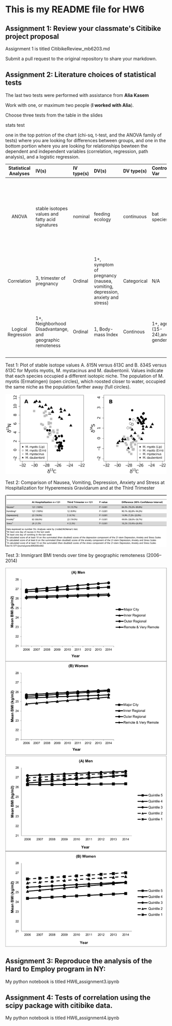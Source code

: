 # This is my README file for HW6



## Assignment 1: Review your classmate's Citibike project proposal

Assignment 1 is titled CitibikeReview_mb6203.md



Submit a pull request to the original repository to share your markdown.



## Assignment 2: Literature choices of statistical tests
The last two tests were performed with assistance from **Alia Kasem**

Work with one, or maximum two people (**I worked with Alia**).

Choose three tests from the table in the slides

stats test

one in the top potrion of the chart (chi-sq, t-test, and the ANOVA family of tests) where you are looking for differences between groups, and one in the bottom portion where you are looking for relationships bewteen the dependent and independent variables (correlation, regression, path analysis), and a logistic regression.


| **Statistical Analyses**	|  **IV(s)**  |  **IV type(s)** |  **DV(s)**  |  **DV type(s)**  |  **Control Var** | **Control Var type**  | **Question to be answered** | **_H0_** | **alpha** | **link to paper**| 
|:----------:|:----------|:------------|:-------------|:-------------|:------------|:------------- |:------------------|:----:|:-------:|:-------|
| ANOVA	| stable isotopes values and fatty acid signatures  | nominal | feeding ecology | continuous | bat species | nominal | 	The aim was to assess whether stable isotope and fatty acid signatures of faeces can be used to determine feeding preferences. | faeces stable isotope and fatty acid signatures won't affect the terrestrial, aquatic and mixed feeding niches of Myotis myotis, M. daubentonii, and M. mystacinus, respectively. | p < 0.001 | https://journals.plos.org/plosone/article?id=10.1371/journal.pone.0083452
Correlation	| 3, trimester of pregnancy | Ordinal | 1+, symptom of pregnancy (nausea, vomiting, depression, anxiety and stress)| Categorical | N/A | Pregnant women with Hyperemesis |Are pregnant women with HG more likely to experience symptoms of depression earlier in pregnancy, vs. pregnant women without HG| Symptoms of stress, anxiety, and depression in women with HG >= Symptoms for non-HG pregnant women | <0.05 | [Depression, Anxiety, Stress and Hyperemesis Gravidarum: Temporal and Case Controlled Correlates](https://journals.plos.org/plosone/article?id=10.1371/journal.pone.0092036) |
Logical Regression	| 1+, Neighborhood Disadvantange, and geographic remoteness | Ordinal | 1, Body-mass Index| Continous | 1+, age (15-24),and gender | categorical and nominal |Are immigrants living in disadvantaged,remote neighborhoods more likely to have a higher BMI?| BMI of Immigrants in remote disdvataged neighborhoods =< BMI of immigrants in accessible,good neighborhoods | 0.05 | [Neighbourhood disadvantage, geographic remoteness and body mass index among immigrants to Australia](https://journals.plos.org/plosone/article?id=10.1371/journal.pone.0191729#sec002) |



Test 1: Plot of stable isotope values A. δ15N versus δ13C and B. δ34S versus δ13C for Myotis myotis, M. mystacinus and M. daubentonii. Values indicate that each species occupied a different isotopic niche. The population of M. myotis (Ermatingen) (open circles), which roosted closer to water, occupied the same niche as the population farther away (full circles).

![mainplot](journal.pone.0083452.g002.png)


Test 2: Comparison of Nausea, Vomiting, Depression, Anxiety and Stress at Hospitalization for Hyperemesis Gravidarum and at the Third Trimester

![mainplot](2.47109506-69c16780-d21c-11e8-9d34-66f4e43ec270.png)


Test 3: 
Immigrant BMI trends over time by geographic remoteness (2006–2014)

![mainplot](3.1.47109205-a345a300-d21b-11e8-9513-f90c5376b3b7.png)
![mainplot](3.3.47109613-b73dd480-d21c-11e8-894c-b5e289ac90fe.png)





## Assignment 3: Reproduce the analysis of the Hard to Employ program in NY:


My python notebook is titled HW6_assignment3.ipynb 



## Assignment 4: Tests of correlation using the scipy package with citibike data.

My python notebook is titled HW6_assignment4.ipynb 



